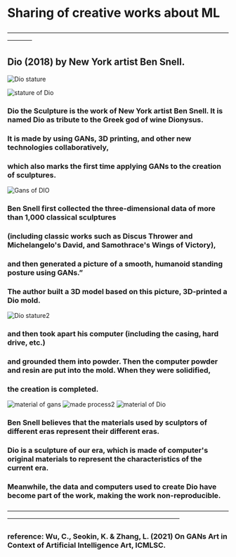 # Sharing of creative works about ML
————————————————————————————————————————

## Dio (2018) by New York artist Ben Snell.
![Dio stature](https://user-images.githubusercontent.com/92034503/165130606-5862bff3-419f-46a1-bba2-9dcdf7a18240.jpeg)

![stature of Dio](https://user-images.githubusercontent.com/92034503/165130689-c7ca6c95-ed89-43f2-a8a7-104bb4462ed4.jpeg)
### Dio the Sculpture is the work of New York artist Ben Snell. It is named Dio as tribute to the Greek god of wine Dionysus. 
### It is made by using GANs, 3D printing, and other new technologies collaboratively, 
### which also marks the first time applying GANs to the creation of sculptures. 
![Gans of DIO](https://user-images.githubusercontent.com/92034503/165131113-aa19554b-a855-4772-93dc-488070c30381.jpeg)
### Ben Snell first collected the three-dimensional data of more than 1,000 classical sculptures 
### (including classic works such as Discus Thrower and Michelangelo's David, and Samothrace's Wings of Victory), 
### and then generated a picture of a smooth, humanoid standing posture using GANs.” 
### The author built a 3D model based on this picture, 3D-printed a Dio mold.
![Dio stature2](https://user-images.githubusercontent.com/92034503/165131446-c8127d30-d8fa-4c5d-b4cb-12281334c64e.jpeg)
### and then took apart his computer (including the casing, hard drive, etc.) 
### and grounded them into powder. Then the computer powder and resin are put into the mold. When they were solidified, 
### the creation is completed. 
![material of gans](https://user-images.githubusercontent.com/92034503/165131564-057b9a22-5f94-4126-99a5-b76c41e79e62.jpeg)
![made process2](https://user-images.githubusercontent.com/92034503/165131576-28520966-914d-411f-8598-0e6d6cd3a8e4.jpeg)
![material of Dio](https://user-images.githubusercontent.com/92034503/165131587-05a66d22-c1ad-4578-850d-a865062480a0.jpeg)

### Ben Snell believes that the materials used by sculptors of different eras represent their different eras. 
### Dio is a sculpture of our era, which is made of computer's original materials to represent the characteristics of the current era.
### Meanwhile, the data and computers used to create Dio have become part of the work, making the work non-reproducible.

————————————————————————————————————————————————————————————————

### reference: Wu, C., Seokin, K. & Zhang, L. (2021) On GANs Art in Context of Artificial Intelligence Art, ICMLSC.


